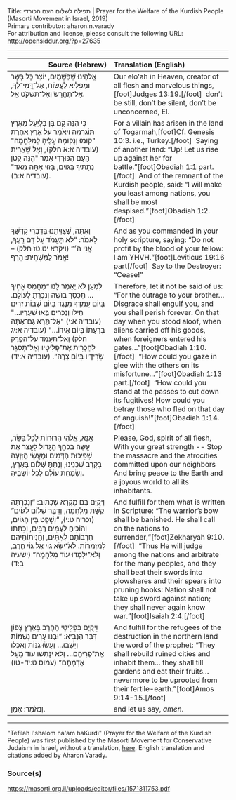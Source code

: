 <html>
<head></head>
<body>
Title: תפילה לשלום העם הכורדי | Prayer for the Welfare of the Kurdish People (Masorti Movement in Israel, 2019)<br />
Primary contributor: aharon.n.varady<br />
For attribution and license, please consult the following URL: <a href="http://opensiddur.org/?p=27635">http://opensiddur.org/?p=27635</a>
<p />
<hr />

<table style="margin-left: auto;margin-right: auto;" class="draggable">
<thead><tr><th id="x" style="text-align: right;">Source (Hebrew)</th><th style="text-align: left;">Translation (English)</th></tr></thead>
<tbody>
<tr><td style="vertical-align:top;" width="46%">
<div class="liturgy"><span lang="he">
אֱלֹהֵינוּ שֶׁבַּשָּׁמַיִם,
יוֹצֵר כָּל בָּשָׂר וּמַפְלִיא לַעֲשׂוֹת,
אַל־דֳּֽמִי־לָךְ, 
אַל־תֶחֱרַשׂ 
וְאַל־תִּשְׁקֹט אֵל.
</span></div></td>
 
<td style="vertical-align:top;" width="53%">
<div class="english">
Our elo'ah in Heaven,
creator of all flesh and marvelous things,[foot]Judges 13:19.[/foot]&nbsp;
don’t be still, 
don’t be silent,
don’t be unconcerned, El.
</div></td></tr>


<tr><td style="vertical-align:top;" width="46%">
<div class="liturgy"><span lang="he">
כִּי הִנֵּה קָם בֶּן בְּלִיַּעַל מֵאֶרֶץ תּוֹגַרְמָה 
וַיּאֹמֶר עַל אֶרֶץ אַחֶרֶת
"קוּמוּ וְנָקוּמָה עָלֶיהָ לַמִּלְחָמָה" <span class="citation">(עובדיה א:א חלק)</span>,
וְאֶל שְׁאֵרִית הָעָם הַכּוּרְדִי אָמַר
"הִנֵּה קָטֹן נְתַתִּיךָ בַּגּוֹיִם, בָּזוּי אַתָּה מְאֹד" <span class="citation">(עובדיה א:ב)</span>.
</span></div></td>
 
<td style="vertical-align:top;" width="53%">
<div class="english">
For a villain has arisen in the land of Togarmah,[foot]Cf. Genesis 10:3. i.e., Turkey.[/foot]&nbsp;
Saying of another land:
“Up! Let us rise up against her for battle.”[foot]Obadiah 1:1 part.[/foot]&nbsp;
And of the remnant of the Kurdish people, said:
“I will make you least among nations, you shall be most despised.”[foot]Obadiah 1:2.[/foot]&nbsp;
</div></td></tr>


<tr><td style="vertical-align:top;" width="46%">
<div class="liturgy"><span lang="he">
וְאַתָּה, שֶּׁצִּוִּיתָנוּ בְּדִבְרֵי קׇדְשְׁךָ לֵאמֹר:
“לֹא תַּעֲמֹד עַל דַּם רֵעֶךָ, אֲנִי ה׳” <span class="citation">(ויקרא יט:טז חלק)</span> – 
אֱמֹר לַמַּשְׁחִית: הֶרֶף!
</span></div></td>
 
<td style="vertical-align:top;" width="53%">
<div class="english">
And as you commanded in your holy scripture, saying:
“Do not profit by the blood of your fellow: I am YHVH.”[foot]Leviticus 19:16 part[/foot]&nbsp;
Say to the Destroyer: “Cease!”
</div></td></tr>


<tr><td style="vertical-align:top;" width="46%">
<div class="liturgy"><span lang="he">
לְמַעַן לֹא יֵאָמֵר לָנוּ 
“מֵחֲמַס אָחִיךָ … 
תְּכַסְּךָ בוּשָׁה וְנִכְרַתָּ לְעוֹלָם.
בְּיוֹם עֲמָדְךָ מִנֶּגֶד 
בְּיוֹם שְׁבוֹת זָרִים חֵילוֹ 
וְנָכְרִים בָּאוּ שְׁעָרָיו…" <span class="citation">(עובדיה א:י)</span>
"אַל־תֵּרֶא גַם־אַתָּה בְרָעָתוֹ בְּיוֹם אֵידוֹ…" <span class="citation">(עובדיה א:יג חלק)</span>
וְאַל־תַּעֲמֹד עַל־הַפֶּרֶק לְהַכְרִית אֶת־פְּלִיטָיו 
וְאַל־תַּסְגֵּר שְׂרִידָיו בְּיוֹם צָרָה”. <span class="citation">(עובדיה א:יד)</span>
</span></div></td>
 
<td style="vertical-align:top;" width="53%">
<div class="english">
Therefore, let it not be said of us:
“For the outrage to your brother… 
Disgrace shall engulf you, and you shall perish forever. 
On that day when you stood aloof, 
when aliens carried off his goods, 
when foreigners entered his gates…”[foot]Obadiah 1:10.[/foot]&nbsp;
“How could you gaze in glee with the others on its misfortune...”[foot]Obadiah 1:13 part.[/foot]&nbsp; 
“How could you stand at the passes to cut down its fugitives! 
How could you betray those who fled on that day of anguish!”[foot]Obadiah 1:14.[/foot]&nbsp;
</div></td></tr>


<tr><td style="vertical-align:top;" width="46%">
<div class="liturgy"><span lang="he">
אָֽנָּא, אֱלֹהֵי הָרוּחוֹת לְכׇל בָּשָׂר, 
עֲשֵׂה בְכֹחֲךָ הַגָּדוֹל
לַעֲצֹר אֶת שְׁפִיכוּת הַדָּמִים וּמַעֲשֵׂי הַזְּוָעָה בְקֶרֶב שְׁכֵנֵינוּ,
וְנָתַתָּ שָׁלוֹם בָּאָרֶץ, וְשִׂמְחַת עוֹלָם לְכׇל יוֹשְבֶיהָ.
</span></div></td>
 
<td style="vertical-align:top;" width="53%">
<div class="english">
Please, God, spirit of all flesh, 
With your great strength --
Stop the massacre and the atrocities committed upon our neighbors
And bring peace to the Earth and a joyous world to all its inhabitants.
</div></td></tr>


<tr><td style="vertical-align:top;" width="46%">
<div class="liturgy"><span lang="he">
וִיקֻיַּם בָּם מִקְרָא שֶכָּתוּב:
“וְנִכְרְתָה קֶשֶׁת מִלְחָמָה, 
וְדִבֶּר שָׁלוֹם לַגּוֹיִם” <span class="citation">(זכריה ט:י)</span>, 
“וְשָׁפַט בֵּין הַגּוֹיִם, 
וְהוֹכִיחַ לְעַמִּים רַבִּים, 
וְכִתְּתוּ חַרְבוֹתָם לְאִתִּים,
וַחֲנִיתוֹתֵיהֶם לְמַזְמֵרוֹת. 
לאֹ־יִשָּׂא גוֹי אֶל גּוֹי חֶרֶב, 
וְלֹא־יִלְמְדוּ עוֹד מִלְחָמָה” <span class="citation">(ישעיה ב:ד)</span>
</span></div></td>
 
<td style="vertical-align:top;" width="53%">
<div class="english">
And fulfill for them what is written in Scripture: 
“The warrior’s bow shall be banished. 
He shall call on the nations to surrender,”[foot]Zekharyah 9:10.[/foot]&nbsp; 
“Thus He will judge among the nations 
and arbitrate for the many peoples, 
and they shall beat their swords into plowshares 
and their spears into pruning hooks: 
Nation shall not take up sword against nation; 
they shall never again know war.”[foot]Isaiah 2:4.[/foot]&nbsp;
</div></td></tr>


<tr><td style="vertical-align:top;" width="46%">
<div class="liturgy"><span lang="he">
וִיקֻיַּם בִּפְלִיטֵי הַחֶרֶב בְּאֶרֶץ צָפוֹן דְּבַר הַנָּבִיא: 
“וּבָנוּ עָרִים נְשַׁמּוֹת וְיָשָׁבוּ… 
וְעָשׂוּ גַנּוֹת וְאָכְלוּ אֶת־פְּרִיהֶם… 
וְלֹא יִנָּתְשׁוּ עוֹד מֵעַל אַדְמָתָם” <span class="citation">(עמוס ט:יד-טו)</span>
</span></div></td>
 
<td style="vertical-align:top;" width="53%">
<div class="english">
And fulfill for the refugees of the destruction in the northern land the word of the prophet:
“They shall rebuild ruined cities and inhabit them… 
they shall till gardens and eat their fruits… 
nevermore to be uprooted from their fertile-earth.”[foot]Amos 9:14-15.[/foot]
</div></td></tr>


<tr><td style="vertical-align:top;" width="46%">
<div class="liturgy"><span lang="he">
וְנאֹמַר: אָמֵן.
</span></div></td>
 
<td style="vertical-align:top;" width="53%">
<div class="english">
and let us say, <em>amen</em>.
</div></td></tr>
</tbody></table>

<hr />

"Tefilah l'shalom ha'am haKurdi" (Prayer for the Welfare of the Kurdish People) was first published by the Masorti Movement for Conservative Judaism in Israel, without a translation, <a href="http://masorti.org.il/leshlohaamhakordi">here</a>. English translation and citations added by Aharon Varady.

<h3>Source(s)</h3>

https://masorti.org.il/uploads/editor/files/1571311753.pdf
</body>
</html>